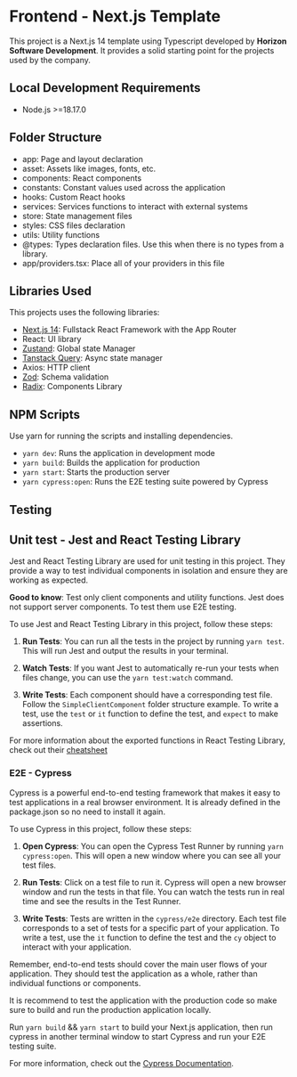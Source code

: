 # Frontend - Next.js Template

This project is a Next.js 14 template using Typescript developed by **Horizon Software Development**. It provides a solid starting point for the projects used by the company.

## Local Development Requirements

- Node.js >=18.17.0

## Folder Structure

- app: Page and layout declaration
- asset: Assets like images, fonts, etc.
- components: React components
- constants: Constant values used across the application
- hooks: Custom React hooks
- services: Services functions to interact with external systems
- store: State management files
- styles: CSS files declaration
- utils: Utility functions
- @types: Types declaration files. Use this when there is no types from a library.
- app/providers.tsx: Place all of your providers in this file

## Libraries Used

This projects uses the following libraries:

- [Next.js 14](https://nextjs.org/docs): Fullstack React Framework with the App Router
- React: UI library
- [Zustand](https://docs.pmnd.rs/zustand/getting-started/introduction): Global state Manager
- [Tanstack Query](https://tanstack.com/query/latest/docs/framework/react/overview): Async state manager
- Axios: HTTP client
- [Zod](https://zod.dev/): Schema validation
- [Radix](https://www.radix-ui.com/primitives): Components Library

## NPM Scripts

Use yarn for running the scripts and installing dependencies.

- `yarn dev`: Runs the application in development mode
- `yarn build`: Builds the application for production
- `yarn start`: Starts the production server
- `yarn cypress:open`: Runs the E2E testing suite powered by Cypress

## Testing

## Unit test - Jest and React Testing Library

Jest and React Testing Library are used for unit testing in this project. They provide a way to test individual components in isolation and ensure they are working as expected.

**Good to know**: Test only client components and utility functions. Jest does not support server components. To test them use E2E testing.

To use Jest and React Testing Library in this project, follow these steps:

1. **Run Tests**: You can run all the tests in the project by running `yarn test`. This will run Jest and output the results in your terminal.

2. **Watch Tests**: If you want Jest to automatically re-run your tests when files change, you can use the `yarn test:watch` command.

3. **Write Tests**: Each component should have a corresponding test file. Follow the `SimpleClientComponent` folder structure example. To write a test, use the `test` or `it` function to define the test, and `expect` to make assertions.

For more information about the exported functions in React Testing Library, check out their [cheatsheet](https://testing-library.com/docs/react-testing-library/cheatsheet)

### E2E - Cypress

Cypress is a powerful end-to-end testing framework that makes it easy to test applications in a real browser environment. It is already defined in the package.json so no need to install it again.

To use Cypress in this project, follow these steps:

1. **Open Cypress**: You can open the Cypress Test Runner by running `yarn cypress:open`. This will open a new window where you can see all your test files.

2. **Run Tests**: Click on a test file to run it. Cypress will open a new browser window and run the tests in that file. You can watch the tests run in real time and see the results in the Test Runner.

3. **Write Tests**: Tests are written in the `cypress/e2e` directory. Each test file corresponds to a set of tests for a specific part of your application. To write a test, use the `it` function to define the test and the `cy` object to interact with your application.

Remember, end-to-end tests should cover the main user flows of your application. They should test the application as a whole, rather than individual functions or components.

It is recommend to test the application with the production code so make sure to build and run the production application locally.

Run `yarn build` && `yarn start` to build your Next.js application, then run cypress in another terminal window to start Cypress and run your E2E testing suite.

For more information, check out the [Cypress Documentation](https://docs.cypress.io/).